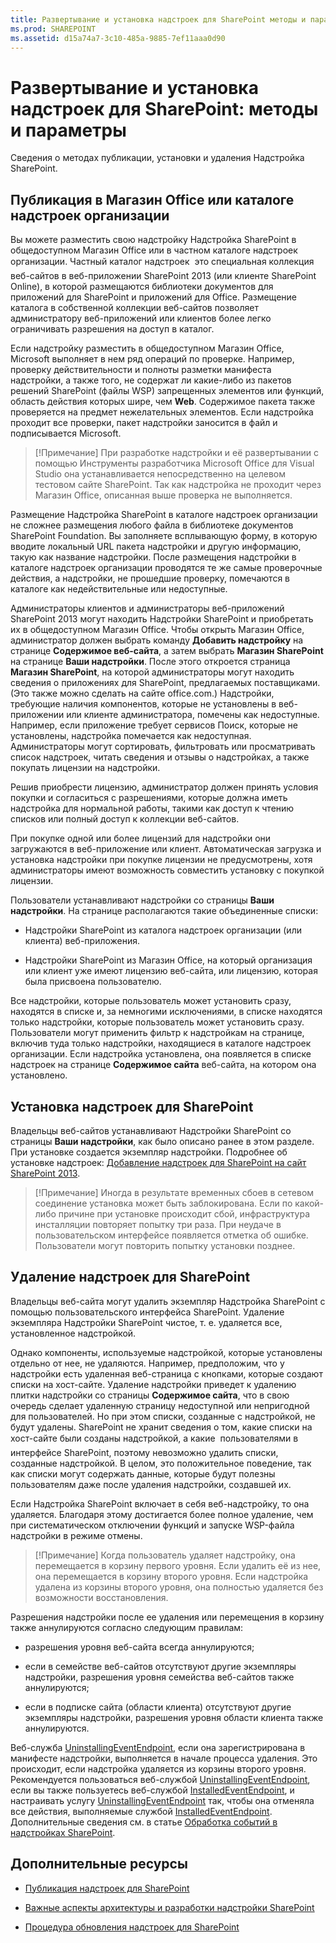 ```yaml
---
title: Развертывание и установка надстроек для SharePoint методы и параметры
ms.prod: SHAREPOINT
ms.assetid: d15a74a7-3c10-485a-9885-7ef11aaa0d90
---
```



# Развертывание и установка надстроек для SharePoint: методы и параметры
Сведения о методах публикации, установки и удаления Надстройка SharePoint.
## Публикация в Магазин Office или каталоге надстроек организации
<a name="MarketOrCatalog"> </a>

Вы можете разместить свою надстройку Надстройка SharePoint в общедоступном Магазин Office или в частном каталоге надстроек организации. Частный каталог надстроек  это специальная коллекция веб-сайтов в веб-приложении SharePoint 2013 (или клиенте SharePoint Online), в которой размещаются библиотеки документов для приложений для SharePoint и приложений для Office. Размещение каталога в собственной коллекции веб-сайтов позволяет администратору веб-приложений или клиентов более легко ограничивать разрешения на доступ в каталог. 
  
    
    
Если надстройку разместить в общедоступном Магазин Office, Microsoft выполняет в нем ряд операций по проверке. Например, проверку действительности и полноты разметки манифеста надстройки, а также того, не содержат ли какие-либо из пакетов решений SharePoint (файлы WSP) запрещенных элементов или функций, область действия которых шире, чем **Web**. Содержимое пакета также проверяется на предмет нежелательных элементов. Если надстройка проходит все проверки, пакет надстройки заносится в файл и подписывается Microsoft. 
  
    
    

> [!Примечание]
> При разработке надстройки и её развертывании с помощью Инструменты разработчика Microsoft Office для Visual Studio она устанавливается непосредственно на целевом тестовом сайте SharePoint. Так как надстройка не проходит через Магазин Office, описанная выше проверка не выполняется. 
  
    
    

Размещение Надстройка SharePoint в каталоге надстроек организации не сложнее размещения любого файла в библиотеке документов SharePoint Foundation. Вы заполняете всплывающую форму, в которую вводите локальный URL пакета надстройки и другую информацию, такую как название надстройки. После размещения надстройки в каталоге надстроек организации проводятся те же самые проверочные действия, а надстройки, не прошедшие проверку, помечаются в каталоге как недействительные или недоступные. 
  
    
    
Администраторы клиентов и администраторы веб-приложений SharePoint 2013 могут находить Надстройки SharePoint и приобретать их в общедоступном Магазин Office. Чтобы открыть Магазин Office, администратор должен выбрать команду **Добавить надстройку** на странице **Содержимое веб-сайта**, а затем выбрать **Магазин SharePoint** на странице **Ваши надстройки**. После этого откроется страница **Магазин SharePoint**, на которой администраторы могут находить сведения о приложениях для SharePoint, предлагаемых поставщиками. (Это также можно сделать на сайте office.com.) Надстройки, требующие наличия компонентов, которые не установлены в веб-приложении или клиенте администратора, помечены как недоступные. Например, если приложение требует сервисов Поиск, которые не установлены, надстройка помечается как недоступная. Администраторы могут сортировать, фильтровать или просматривать список надстроек, читать сведения и отзывы о надстройках, а также покупать лицензии на надстройки.
  
    
    
Решив приобрести лицензию, администратор должен принять условия покупки и согласиться с разрешениями, которые должна иметь надстройка для нормальной работы, такими как доступ к чтению списков или полный доступ к коллекции веб-сайтов. 
  
    
    
При покупке одной или более лицензий для надстройки они загружаются в веб-приложение или клиент. Автоматическая загрузка и установка надстройки при покупке лицензии не предусмотрены, хотя администраторы имеют возможность совместить установку с покупкой лицензии.
  
    
    
Пользователи устанавливают надстройки со страницы **Ваши надстройки**. На странице располагаются такие объединенные списки:
  
    
    

- Надстройки SharePoint из каталога надстроек организации (или клиента) веб-приложения.
    
  
- Надстройки SharePoint из Магазин Office, на который организация или клиент уже имеют лицензию веб-сайта, или лицензию, которая была присвоена пользователю.
    
  
Все надстройки, которые пользователь может установить сразу, находятся в списке и, за немногими исключениями, в списке находятся только надстройки, которые пользователь может установить сразу. Пользователи могут применить фильтр к надстройкам на странице, включив туда только надстройки, находящиеся в каталоге надстроек организации. Если надстройка установлена, она появляется в списке надстроек на странице **Содержимое сайта** веб-сайта, на котором она установлено.
  
    
    

## Установка надстроек для SharePoint
<a name="Installing"> </a>

Владельцы веб-сайтов устанавливают Надстройки SharePoint со страницы **Ваши надстройки**, как было описано ранее в этом разделе. При установке создается экземпляр надстройки. Подробнее об установке надстроек:  [Добавление надстроек для SharePoint на сайт SharePoint 2013](https://technet.microsoft.com/ru-ru/library/fp161231.aspx). 
  
    
    

> [!Примечание]
> Иногда в результате временных сбоев в сетевом соединение установка может быть заблокирована. Если по какой-либо причине при установке происходит сбой, инфраструктура инсталляции повторяет попытку три раза. При неудаче в пользовательском интерфейсе появляется отметка об ошибке. Пользователи могут повторить попытку установки позднее. 
  
    
    


## Удаление надстроек для SharePoint
<a name="Uninstalling"> </a>

Владельцы веб-сайта могут удалить экземпляр Надстройка SharePoint с помощью пользовательского интерфейса SharePoint. Удаление экземпляра Надстройки SharePoint чистое, т. е. удаляется все, установленное надстройкой. 
  
    
    
Однако компоненты, используемые надстройкой, которые установлены отдельно от нее, не удаляются. Например, предположим, что у надстройки есть удаленная веб-страница с кнопками, которые создают списки на хост-сайте. Удаление надстройки приведет к удалению плитки надстройки со страницы **Содержимое сайта**, что в свою очередь сделает удаленную страницу недоступной или непригодной для пользователей. Но при этом списки, созданные с надстройкой, не будут удалены. SharePoint не хранит сведения о том, какие списки на хост-сайте были созданы надстройкой, а какие  пользователями в интерфейсе SharePoint, поэтому невозможно удалить списки, созданные надстройкой. В целом, это положительное поведение, так как списки могут содержать данные, которые будут полезны пользователям даже после удаления надстройки, создавшей их.
  
    
    
Если Надстройка SharePoint включает в себя веб-надстройку, то она удаляется. Благодаря этому достигается более полное удаление, чем при систематическом отключении функций и запуске WSP-файла надстройки в режиме отмены.
  
    
    

> [!Примечание]
> Когда пользователь удаляет надстройку, она перемещается в корзину первого уровня. Если удалить её из нее, она перемещается в корзину второго уровня. Если надстройка удалена из корзины второго уровня, она полностью удаляется без возможности восстановления. 
  
    
    

Разрешения надстройки после ее удаления или перемещения в корзину также аннулируются согласно следующим правилам:
  
    
    

- разрешения уровня веб-сайта всегда аннулируются;
    
  
- если в семействе веб-сайтов отсутствуют другие экземпляры надстройки, разрешения уровня семейства веб-сайтов также аннулируются;
    
  
- если в подписке сайта (области клиента) отсутствуют другие экземпляры надстройки, разрешения уровня области клиента также аннулируются.
    
  
Веб-служба  [UninstallingEventEndpoint](http://msdn.microsoft.com/library/4194e44b-f2af-1db4-aad5-9b7b511b4348%28Office.15%29.aspx), если она зарегистрирована в манифесте надстройки, выполняется в начале процесса удаления. Это происходит, если надстройка удаляется из корзины второго уровня. Рекомендуется пользоваться веб-службой  [UninstallingEventEndpoint](http://msdn.microsoft.com/library/4194e44b-f2af-1db4-aad5-9b7b511b4348%28Office.15%29.aspx), если вы также пользуетесь веб-службой  [InstalledEventEndpoint](http://msdn.microsoft.com/library/af9f83d8-8325-3ede-d7b0-bb82c0445eb9%28Office.15%29.aspx), и настраивать услугу  [UninstallingEventEndpoint](http://msdn.microsoft.com/library/4194e44b-f2af-1db4-aad5-9b7b511b4348%28Office.15%29.aspx) так, чтобы она отменяла все действия, выполняемые службой [InstalledEventEndpoint](http://msdn.microsoft.com/library/af9f83d8-8325-3ede-d7b0-bb82c0445eb9%28Office.15%29.aspx). Дополнительные сведения см. в статье  [Обработка событий в надстройках SharePoint](handle-events-in-sharepoint-add-ins.md).
  
    
    

## Дополнительные ресурсы
<a name="SP15deployinstallapps_addlresources"> </a>


-  [Публикация надстроек для SharePoint](publish-sharepoint-add-ins.md)
    
  
-  [Важные аспекты архитектуры и разработки надстройки SharePoint](important-aspects-of-the-sharepoint-add-in-architecture-and-development-landscap.md)
    
  
-  [Процедура обновления надстроек для SharePoint](sharepoint-add-ins-update-process.md)
    
  


